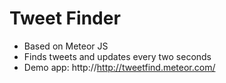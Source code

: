 # Tweet Finder

+ Based on Meteor JS
+ Finds tweets and updates every two seconds
+ Demo app: http://http://tweetfind.meteor.com/